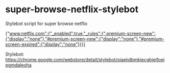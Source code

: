 # super-browse-netflix-stylebot
Stylebot script for super browse netflix

{"www.netflix.com":{"_enabled":true,"_rules":{".premium-screen-new":{"display":"none"},"#premium-screen-new":{"display":"none"},"#premium-screen-expired":{"display":"none"}}}}


Stylebot: https://chrome.google.com/webstore/detail/stylebot/oiaejidbmkiecgbjeifoejpgmdaleoha
